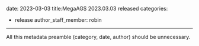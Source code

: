 date: 2023-03-03
title:MegaAGS 2023.03.03 released
categories:
  - release
author_staff_member: robin
---
All this metadata preamble (category, date, author) should be unnecessary.
